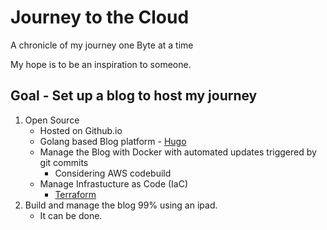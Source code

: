 # Journey to the Cloud
A chronicle of my journey one Byte at a time

My hope is to be an inspiration to someone.

## Goal - Set up a blog to host my journey
1. Open Source
   - Hosted on Github.io
   - Golang based Blog platform - [Hugo](https://gohugo.io/)
   - Manage the Blog with Docker with automated updates triggered by git commits
      - Considering AWS codebuild
   - Manage Infrastucture as Code (IaC)
     - [Terraform](https://www.terraform.io/)
1. Build and manage the blog 99% using an ipad.
   - It can be done.